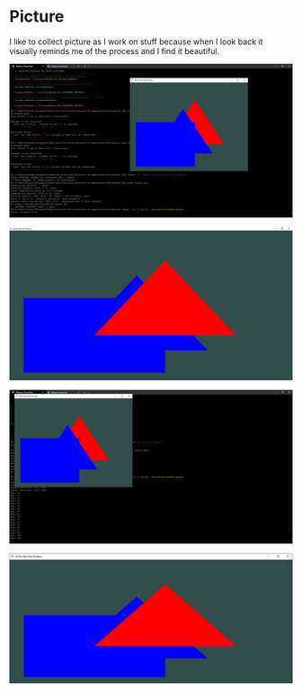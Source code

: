 # Picture

I like to collect picture as I work on stuff because when I look back it visually reminds me of the process and I find it beautiful.

![Two triangles and square](./two-triangles-and-square.png)

![Resized fullscreen](./resized-fullscreen.png)

![Track mouse and keyboard events](./track-mouse-and-keyboard-events.png)

![Resized horisontal](./resized-horisontal.png)
